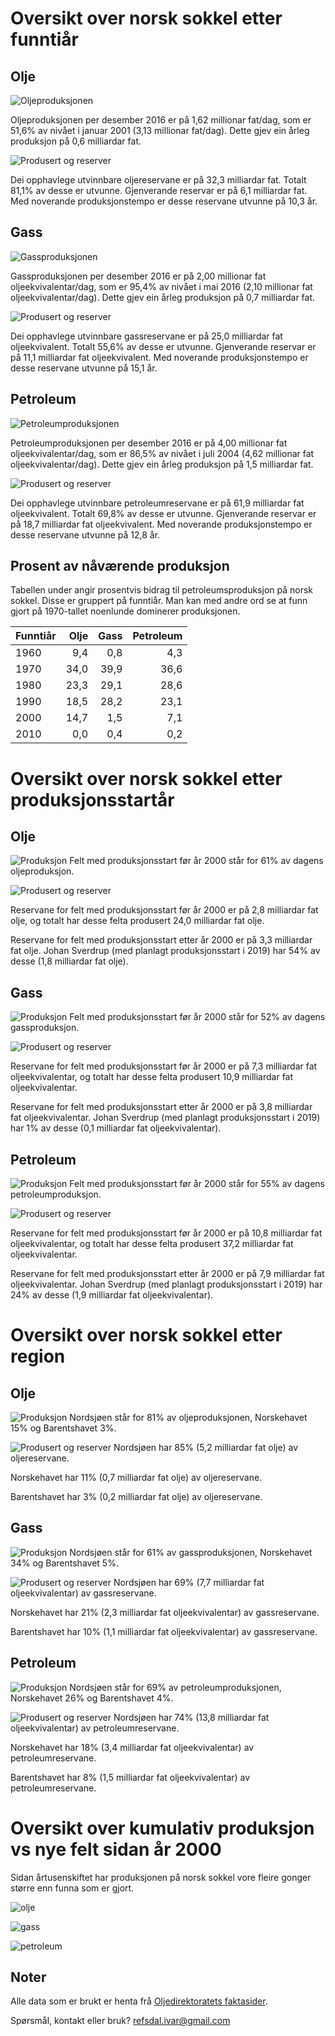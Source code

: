 # Oversikt over norsk sokkel etter funntiår

## Olje
![Oljeproduksjonen](img/oil_production_yearly_12MMA_by_discovery_decade.png)

Oljeproduksjonen per desember 2016 er på 1,62 millionar fat/dag, som er 51,6% av nivået i januar 2001 (3,13 millionar fat/dag).
Dette gjev ein årleg produksjon på 0,6 milliardar fat.

![Produsert og reserver](img/oil_produced_reserves_by_discovery_decade.png)

Dei opphavlege utvinnbare oljereservane er på 32,3 milliardar fat.
Totalt 81,1% av desse er utvunne.
Gjenverande reservar er på 6,1 milliardar fat.
Med noverande produksjonstempo er desse reservane utvunne på 10,3 år.

## Gass
![Gassproduksjonen](img/gas_production_yearly_12MMA_by_discovery_decade.png)

Gassproduksjonen per desember 2016 er på 2,00 millionar fat oljeekvivalentar/dag, som er 95,4% av nivået i mai 2016 (2,10 millionar fat oljeekvivalentar/dag).
Dette gjev ein årleg produksjon på 0,7 milliardar fat.

![Produsert og reserver](img/gas_produced_reserves_by_discovery_decade.png)

Dei opphavlege utvinnbare gassreservane er på 25,0 milliardar fat oljeekvivalent.
Totalt 55,6% av desse er utvunne.
Gjenverande reservar er på 11,1 milliardar fat oljeekvivalent.
Med noverande produksjonstempo er desse reservane utvunne på 15,1 år.

## Petroleum
![Petroleumproduksjonen](img/oe_production_yearly_12MMA_by_discovery_decade.png)

Petroleumproduksjonen per desember 2016 er på 4,00 millionar fat oljeekvivalentar/dag, som er 86,5% av nivået i juli 2004 (4,62 millionar fat oljeekvivalentar/dag).
Dette gjev ein årleg produksjon på 1,5 milliardar fat.

![Produsert og reserver](img/oe_produced_reserves_by_discovery_decade.png)

Dei opphavlege utvinnbare petroleumreservane er på 61,9 milliardar fat oljeekvivalent.
Totalt 69,8% av desse er utvunne.
Gjenverande reservar er på 18,7 milliardar fat oljeekvivalent.
Med noverande produksjonstempo er desse reservane utvunne på 12,8 år.



## Prosent av nåværende produksjon

Tabellen under angir prosentvis bidrag til petroleumsproduksjon på norsk sokkel. 
Disse er gruppert på funntiår.
Man kan med andre ord se at funn gjort på 1970-tallet noenlunde dominerer produksjonen. 


| Funntiår | Olje | Gass | Petroleum |
| ---- | ---: | ---: | ---: |
| 1960 | 9,4 | 0,8 | 4,3 |
| 1970 | 34,0 | 39,9 | 36,6 |
| 1980 | 23,3 | 29,1 | 28,6 |
| 1990 | 18,5 | 28,2 | 23,1 |
| 2000 | 14,7 | 1,5 | 7,1 |
| 2010 | 0,0 | 0,4 | 0,2 |

# Oversikt over norsk sokkel etter produksjonsstartår

## Olje
![Produksjon](img/oil_production_yearly_12MMA_by_startproduction.png)
Felt med produksjonsstart før år 2000 står for 61% av dagens oljeproduksjon.

![Produsert og reserver](img/oil_produced_reserves_by_startproduction.png)

Reservane for felt med produksjonsstart før år 2000 er på 2,8 milliardar fat olje, og
totalt har desse felta produsert 24,0 milliardar fat olje.

Reservane for felt med produksjonsstart etter år 2000 er på 3,3 milliardar fat olje.
Johan Sverdrup (med planlagt produksjonsstart i 2019) har 54% av desse (1,8 milliardar fat olje).

## Gass
![Produksjon](img/gas_production_yearly_12MMA_by_startproduction.png)
Felt med produksjonsstart før år 2000 står for 52% av dagens gassproduksjon.

![Produsert og reserver](img/gas_produced_reserves_by_startproduction.png)

Reservane for felt med produksjonsstart før år 2000 er på 7,3 milliardar fat oljeekvivalentar, og
totalt har desse felta produsert 10,9 milliardar fat oljeekvivalentar.

Reservane for felt med produksjonsstart etter år 2000 er på 3,8 milliardar fat oljeekvivalentar.
Johan Sverdrup (med planlagt produksjonsstart i 2019) har 1% av desse (0,1 milliardar fat oljeekvivalentar).

## Petroleum
![Produksjon](img/oe_production_yearly_12MMA_by_startproduction.png)
Felt med produksjonsstart før år 2000 står for 55% av dagens petroleumproduksjon.

![Produsert og reserver](img/oe_produced_reserves_by_startproduction.png)

Reservane for felt med produksjonsstart før år 2000 er på 10,8 milliardar fat oljeekvivalentar, og
totalt har desse felta produsert 37,2 milliardar fat oljeekvivalentar.

Reservane for felt med produksjonsstart etter år 2000 er på 7,9 milliardar fat oljeekvivalentar.
Johan Sverdrup (med planlagt produksjonsstart i 2019) har 24% av desse (1,9 milliardar fat oljeekvivalentar).

# Oversikt over norsk sokkel etter region

## Olje

![Produksjon](img/oil_production_yearly_12MMA_by_region.png)
Nordsjøen står for 81% av oljeproduksjonen,
Norskehavet 15% og
Barentshavet 3%.

![Produsert og reserver](img/oil_produced_reserves_by_region.png)
Nordsjøen har 85% (5,2 milliardar fat olje) av oljereservane.

Norskehavet har 11% (0,7 milliardar fat olje) av oljereservane.

Barentshavet har 3% (0,2 milliardar fat olje) av oljereservane.


## Gass

![Produksjon](img/gas_production_yearly_12MMA_by_region.png)
Nordsjøen står for 61% av gassproduksjonen,
Norskehavet 34% og
Barentshavet 5%.

![Produsert og reserver](img/gas_produced_reserves_by_region.png)
Nordsjøen har 69% (7,7 milliardar fat oljeekvivalentar) av gassreservane.

Norskehavet har 21% (2,3 milliardar fat oljeekvivalentar) av gassreservane.

Barentshavet har 10% (1,1 milliardar fat oljeekvivalentar) av gassreservane.


## Petroleum

![Produksjon](img/oe_production_yearly_12MMA_by_region.png)
Nordsjøen står for 69% av petroleumproduksjonen,
Norskehavet 26% og
Barentshavet 4%.

![Produsert og reserver](img/oe_produced_reserves_by_region.png)
Nordsjøen har 74% (13,8 milliardar fat oljeekvivalentar) av petroleumreservane.

Norskehavet har 18% (3,4 milliardar fat oljeekvivalentar) av petroleumreservane.

Barentshavet har 8% (1,5 milliardar fat oljeekvivalentar) av petroleumreservane.


# Oversikt over kumulativ produksjon vs nye felt sidan år 2000

Sidan årtusenskiftet har produksjonen på norsk sokkel vore fleire gonger større enn funna som er gjort.

![olje](img/cumulative_oil_production_vs_reserve_growth_since_2000.png)

![gass](img/cumulative_gas_production_vs_reserve_growth_since_2000.png)

![petroleum](img/cumulative_oe_production_vs_reserve_growth_since_2000.png)


## Noter

Alle data som er brukt er henta frå [Oljedirektoratets faktasider](http://factpages.npd.no/factpages/).

Spørsmål, kontakt eller bruk? [refsdal.ivar@gmail.com](mailto:refsdal.ivar@gmail.com)
